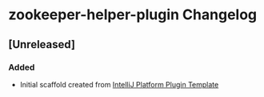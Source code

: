 <!-- Keep a Changelog guide -> https://keepachangelog.com -->

# zookeeper-helper-plugin Changelog

## [Unreleased]
### Added
- Initial scaffold created from [IntelliJ Platform Plugin Template](https://github.com/JetBrains/intellij-platform-plugin-template)
